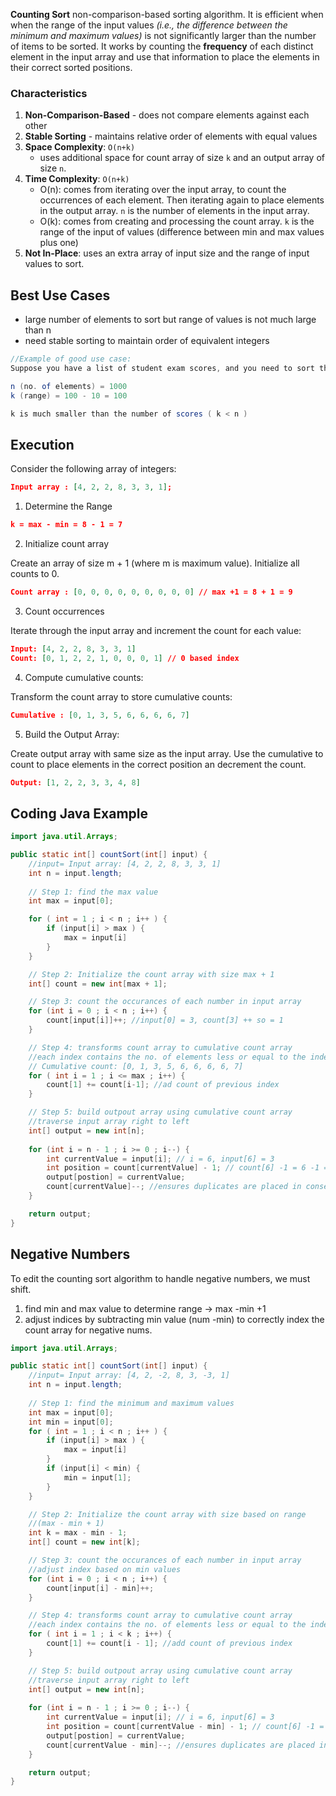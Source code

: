 **Counting Sort** non-comparison-based sorting algorithm.  It is efficient when when the range of the input values _(i.e., the difference between the minimum and maximum values)_ is not significantly larger than the number of items to be sorted. It works by counting the **frequency** of each distinct element in the input array and use that information to place the elements in their correct sorted positions.

### Characteristics 
1. **Non-Comparison-Based** - does not compare elements against each other
2. **Stable Sorting** - maintains relative order of elements with equal values
3. **Space Complexity**: `O(n+k)`
	- uses additional space for count array of size `k` and an output array of size `n`.
4. **Time Complexity**: `O(n+k)`
	-  O(n): comes from iterating over the input array, to count the occurrences of each element. Then iterating again to place elements in the output array. `n` is the number of elements in the input array.
	- O(k): comes from creating and processing the count array. `k` is the range of the input of values (difference between min and max values plus one)
5. **Not In-Place**: uses an extra array of input size and the range of input values to sort. 

## Best Use Cases
- large number of elements to sort but range of values is not much large than n
- need stable sorting to maintain order of equivalent integers

``` java
//Example of good use case:
Suppose you have a list of student exam scores, and you need to sort them. The scores range from 0 to 100, and you have 1000 students.

n (no. of elements) = 1000
k (range) = 100 - 10 = 100 

k is much smaller than the number of scores ( k < n )
```

## Execution
Consider the following array of integers:

``` json
Input array : [4, 2, 2, 8, 3, 3, 1];
```

1. Determine the Range
``` json
k = max - min = 8 - 1 = 7
```

2. Initialize count array

Create an array of size m + 1 (where m is maximum value). Initialize all counts to 0.
``` json
Count array : [0, 0, 0, 0, 0, 0, 0, 0, 0] // max +1 = 8 + 1 = 9
```

3.  Count occurrences

Iterate through the input array and increment the count for each value:
``` json
Input: [4, 2, 2, 8, 3, 3, 1]
Count: [0, 1, 2, 2, 1, 0, 0, 0, 1] // 0 based index
```

4. Compute cumulative counts:

Transform the count array to store cumulative counts:
``` json
Cumulative : [0, 1, 3, 5, 6, 6, 6, 6, 7]
```

5. Build the Output Array:

Create output array with same size as the input array. Use the cumulative to count to place elements in the correct position an decrement the count.
``` json
Output: [1, 2, 2, 3, 3, 4, 8]
```


## Coding Java Example

``` Java
import java.util.Arrays;

public static int[] countSort(int[] input) {
	//input= Input array: [4, 2, 2, 8, 3, 3, 1]
	int n = input.length;
   
    // Step 1: find the max value
	int max = input[0];

	for ( int = 1 ; i < n ; i++ ) {
		if (input[i] > max ) {
			max = input[i]
		}
	}

	// Step 2: Initialize the count array with size max + 1
	int[] count = new int[max + 1];

	// Step 3: count the occurances of each number in input array
	for (int i = 0 ; i < n ; i++) {
		count[input[i]]++; //input[0] = 3, count[3] ++ so = 1 
	}

	// Step 4: transforms count array to cumulative count array
	//each index contains the no. of elements less or equal to the index
	// Cumulative count: [0, 1, 3, 5, 6, 6, 6, 6, 7]
	for ( int i = 1 ; i <= max ; i++) {
		count[1] += count[i-1]; //ad count of previous index
	}

	// Step 5: build outpout array using cumulative count array
	//traverse input array right to left
	int[] output = new int[n];
	
	for (int i = n - 1 ; i >= 0 ; i--) {
		int currentValue = input[i]; // i = 6, input[6] = 3
		int position = count[currentValue] - 1; // count[6] -1 = 6 -1 = 5
		output[postion] = currentValue;
		count[currentValue]--; //ensures duplicates are placed in consecutive postions;
	}

	return output;
}
```


## Negative Numbers
To edit the counting sort algorithm to handle negative numbers, we must shift.

1. find min and max value to determine range -> max -min +1
2. adjust indices by subtracting min value (num -min) to correctly index the count array for negative nums.

``` java
import java.util.Arrays;

public static int[] countSort(int[] input) {
	//input= Input array: [4, 2, -2, 8, 3, -3, 1]
	int n = input.length;
   
    // Step 1: find the minimum and maximum values
	int max = input[0];
	int min = input[0];
	for ( int = 1 ; i < n ; i++ ) {
		if (input[i] > max ) {
			max = input[i]
		}
		if (input[i] < min) {
			min = input[1];
		}
	}

	// Step 2: Initialize the count array with size based on range
	//(max - min + 1)
	int k = max - min - 1;
	int[] count = new int[k];

	// Step 3: count the occurances of each number in input array
	//adjust index based on min values
	for (int i = 0 ; i < n ; i++) {
		count[input[i] - min]++; 
	}

	// Step 4: transforms count array to cumulative count array
	//each index contains the no. of elements less or equal to the index
	for ( int i = 1 ; i < k ; i++) {
		count[1] += count[i - 1]; //add count of previous index
	}

	// Step 5: build outpout array using cumulative count array
	//traverse input array right to left
	int[] output = new int[n];
	
	for (int i = n - 1 ; i >= 0 ; i--) {
		int currentValue = input[i]; // i = 6, input[6] = 3
		int position = count[currentValue - min] - 1; // count[6] -1 = 6 -1 = 5
		output[postion] = currentValue;
		count[currentValue - min]--; //ensures duplicates are placed in consecutive postions;
	}

	return output;
}
```
